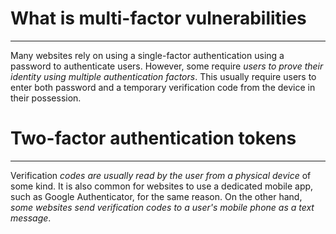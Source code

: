 # What is multi-factor vulnerabilities
---
Many websites rely on using a single-factor authentication using a password to authenticate users.
However, some require _users to prove their identity using multiple authentication factors_.
This usually require users to enter both password and a temporary verification code from the device in their possession.

# Two-factor authentication tokens
---
Verification _codes are usually read by the user from a physical device_ of some kind.
It is also common for websites to use a dedicated mobile app, such as Google Authenticator, for the same reason.
On the other hand, _some websites send verification codes to a user's mobile phone as a text message_.